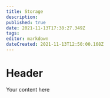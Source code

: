 ```yaml
---
title: Storage
description: 
published: true
date: 2021-11-13T17:38:27.349Z
tags: 
editor: markdown
dateCreated: 2021-11-13T12:50:00.168Z
---
```


# Header
Your content here